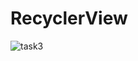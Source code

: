# RecyclerView


![task3](https://user-images.githubusercontent.com/47654208/111634084-44d2e380-881e-11eb-8e00-eff4f779a7ba.gif)

